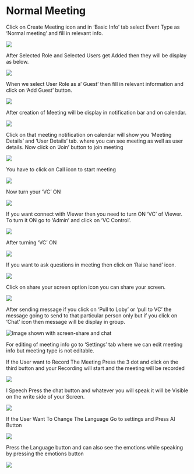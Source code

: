 # Normal Meeting

Click on Create Meeting icon and in ‘Basic Info’ tab select Event Type as ‘Normal meeting’ and fill in relevant info.

![](../../.gitbook/assets/11.png)

After Selected Role and Selected Users get Added then they will be display as below.

![](../../.gitbook/assets/12.png)

When we select User Role as a’ Guest’ then fill in relevant information and click on ‘Add Guest’ button.

![](../../.gitbook/assets/13.png)

After creation of Meeting will be display in notification bar and on calendar.

![](../../.gitbook/assets/14.png)

Click on that meeting notification on calendar will show you ‘Meeting Details’ and ‘User Details’ tab. where you can see meeting as well as user details. Now click on ‘Join’ button to join meeting

![](../../.gitbook/assets/image%20%28100%29.png)

You have to click on Call icon to start meeting

![](../../.gitbook/assets/image%20%28118%29.png)

Now turn your ‘VC’ ON

![](../../.gitbook/assets/image%20%2882%29.png)

If you want connect with Viewer then you need to turn ON ‘VC’ of Viewer. To turn it ON go to ‘Admin’ and click on ‘VC Control’.

![](../../.gitbook/assets/image%20%28160%29.png)

After turning ‘VC’ ON

![](../../.gitbook/assets/image%20%2884%29.png)

If you want to ask questions in meeting then click on ‘Raise hand’ icon.

![](../../.gitbook/assets/image%20%28179%29.png)

Click on share your screen option icon you can share your screen.

![](../../.gitbook/assets/popup_ss.png)

After sending message if you click on ‘Pull to Loby’ or ‘pull to VC’ the message going to send to that particular person only but if you click on ‘Chat’ icon then message will be display in group.

![Image shown with screen-share and chat](../../.gitbook/assets/image%20%28138%29.png)

For editing of meeting info go to ‘Settings’ tab where we can edit meeting info but meeting type is not editable.

If the User want to Record The Meeting Press the 3 dot and click on the third button and your Recording will start and the meeting will be recorded

![](../../.gitbook/assets/image%20%2863%29.png)

I Speech Press the chat button and whatever you will speak it will be Visible on the write side of your Screen.

![](../../.gitbook/assets/image%20%28204%29.png)

If the User Want To Change The Language Go to settings and Press AI Button

![](../../.gitbook/assets/image%20%2885%29.png)

Press the Language button and can also see the emotions while speaking by pressing the emotions button  
  


![](../../.gitbook/assets/image%20%2819%29.png)



